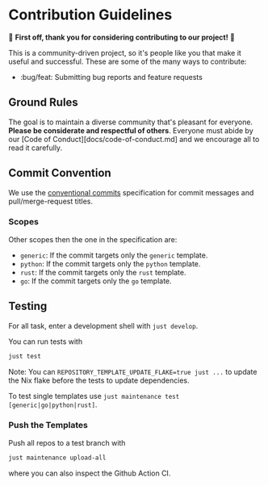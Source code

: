 # Contribution Guidelines

:tada: **First off, thank you for considering contributing to our project!**
:tada:

This is a community-driven project, so it's people like you that make it useful
and successful. These are some of the many ways to contribute:

- :bug/feat: Submitting bug reports and feature requests

## Ground Rules

The goal is to maintain a diverse community that's pleasant for everyone.
**Please be considerate and respectful of others**. Everyone must abide by our
[Code of Conduct][docs/code-of-conduct.md] and we encourage all to read it
carefully.

## Commit Convention

We use the
[conventional commits](https://www.conventionalcommits.org/en/v1.0.0/)
specification for commit messages and pull/merge-request titles.

### Scopes

Other scopes then the one in the specification are:

- `generic`: If the commit targets only the `generic` template.
- `python`: If the commit targets only the `python` template.
- `rust`: If the commit targets only the `rust` template.
- `go`: If the commit targets only the `go` template.

## Testing

For all task, enter a development shell with `just develop`.

You can run tests with

```bash
just test
```

Note: You can `REPOSITORY_TEMPLATE_UPDATE_FLAKE=true just ...` to update the Nix
flake before the tests to update dependencies.

To test single templates use `just maintenance test [generic|go|python|rust]`.

### Push the Templates

Push all repos to a test branch with

```bash
just maintenance upload-all
```

where you can also inspect the Github Action CI.

